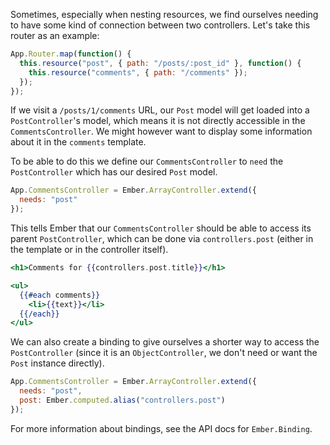 Sometimes, especially when nesting resources, we find ourselves needing
to have some kind of connection between two controllers. Let's take this
router as an example:

```javascript
App.Router.map(function() {
  this.resource("post", { path: "/posts/:post_id" }, function() {
    this.resource("comments", { path: "/comments" });
  });
});
```

If we visit a `/posts/1/comments` URL, our `Post` model will get
loaded into a `PostController`'s model, which means it is not directly
accessible in the `CommentsController`. We might however want to display
some information about it in the `comments` template.

To be able to do this we define our `CommentsController` to `need` the `PostController`
which has our desired `Post` model.

```javascript
App.CommentsController = Ember.ArrayController.extend({
  needs: "post"
});
```

This tells Ember that our `CommentsController` should be able to access
its parent `PostController`, which can be done via `controllers.post`
(either in the template or in the controller itself).

```handlebars
<h1>Comments for {{controllers.post.title}}</h1>

<ul>
  {{#each comments}}
    <li>{{text}}</li>
  {{/each}}
</ul>
```

We can also create a binding to give ourselves a shorter way to access
the `PostController` (since it is an `ObjectController`, we don't need
or want the `Post` instance directly).


```javascript
App.CommentsController = Ember.ArrayController.extend({
  needs: "post",
  post: Ember.computed.alias("controllers.post")
});
```
For more information about bindings, see the API docs for
`Ember.Binding`.

